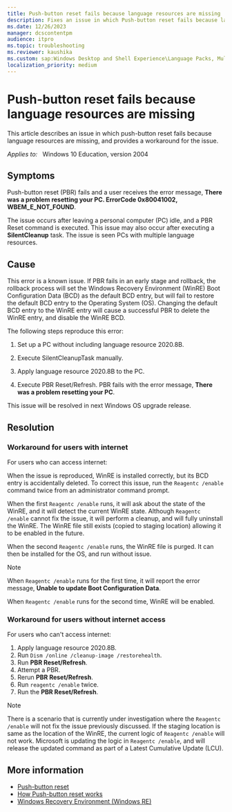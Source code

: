 ```yaml
---
title: Push-button reset fails because language resources are missing
description: Fixes an issue in which Push-button reset fails because language resources are missing.
ms.date: 12/26/2023
manager: dcscontentpm
audience: itpro
ms.topic: troubleshooting
ms.reviewer: kaushika
ms.custom: sap:Windows Desktop and Shell Experience\Language Packs, Multilingual User Interface (MUI) and Input (IME), csstroubleshoot
localization_priority: medium
---
```


# Push-button reset fails because language resources are missing

This article describes an issue in which push-button reset fails because language resources are missing, and provides a workaround for the issue.

_Applies to:_ &nbsp; Windows 10 Education, version 2004

## Symptoms

Push-button reset (PBR) fails and a user receives the error message, **There was a problem resetting your PC. ErrorCode 0x80041002, WBEM_E_NOT_FOUND**.

The issue occurs after leaving a personal computer (PC) idle, and a PBR Reset command is executed. This issue may also occur after executing a **SilentCleanup** task. The issue is seen PCs with multiple language resources.

## Cause

This error is a known issue. If PBR fails in an early stage and rollback, the rollback process will set the Windows Recovery Environment (WinRE) Boot Configuration Data (BCD) as the default BCD entry, but will fail to restore the default BCD entry to the Operating System (OS). Changing the default BCD entry to the WinRE entry will cause a successful PBR to delete the WinRE entry, and disable the WinRE BCD.

The following steps reproduce this error:

1. Set up a PC without including language resource 2020.8B.

2. Execute SilentCleanupTask manually.

3. Apply language resource 2020.8B to the PC.

4. Execute PBR Reset/Refresh. PBR fails with the error message, **There was a problem resetting your PC**.

This issue will be resolved in next Windows OS upgrade release.

## Resolution

### Workaround for users with internet

For users who can access internet:

When the issue is reproduced, WinRE is installed correctly, but its BCD entry is accidentally deleted. To correct this issue, run the `Reagentc /enable` command twice from an administrator command prompt.

When the first `Reagentc /enable` runs, it will ask about the state of the WinRE, and it will detect the current WinRE state. Although `Reagentc /enable` cannot fix the issue, it will perform a cleanup, and will fully uninstall the WinRE. The WinRE file still exists (copied to staging location) allowing it to be enabled in the future.

When the second `Reagentc /enable` runs, the WinRE file is purged. It can then be installed for the OS, and run without issue.

> [!NOTE]
> When `Reagentc /enable` runs for the first time, it will report the error message, **Unable to update Boot Configuration Data**.
>
> When `Reagentc /enable` runs for the second time, WinRE will be enabled.

### Workaround for users without internet access

For users who can't access internet:

1. Apply language resource 2020.8B.
1. Run `Dism /online /cleanup-image /restorehealth`.
1. Run **PBR Reset/Refresh**.
1. Attempt a PBR.
1. Rerun **PBR Reset/Refresh**.
1. Run `reagentc /enable` twice.
1. Run the **PBR Reset/Refresh**.

> [!NOTE]
> There is a scenario that is currently under investigation where the `Reagentc /enable` will not fix the issue previously discussed. If the staging location is same as the location of the WinRE, the current logic of `Reagentc /enable` will not work. Microsoft is updating the logic in `Reagentc /enable`, and will release the updated command as part of a Latest Cumulative Update (LCU).

## More information

- [Push-button reset](/windows-hardware/manufacture/desktop/push-button-reset-overview)
- [How Push-button reset works](/windows-hardware/manufacture/desktop/how-push-button-reset-features-work)
- [Windows Recovery Environment (Windows RE)](/windows-hardware/manufacture/desktop/windows-recovery-environment--windows-re--technical-reference)
